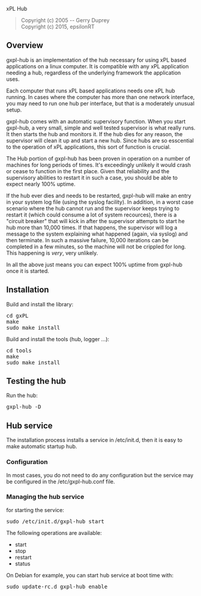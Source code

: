 xPL Hub
> Copyright (c) 2005 -- Gerry Duprey  
> Copyright (c) 2015, epsilonRT                

## Overview

gxpl-hub is an implementation of the hub necessary for using xPL based
applications on a linux computer. It is compatible with any xPL application
needing a hub, regardless of the underlying framework the application uses.

Each computer that runs xPL based applications needs one xPL hub running.  In
cases where the computer has more than one network interface, you may need to
run one hub per interface, but that is a moderately unusual setup.

gxpl-hub comes with an automatic supervisory function.  When you start gxpl-hub,
a very small, simple and well tested supervisor is what really runs.  It then
starts the hub and monitors it.  If the hub dies for any reason, the
supervisor will clean it up and start a new hub.  Since hubs are so esscential
to the operation of xPL applications, this sort of function is crucial.

The Hub portion of gxpl-hub has been proven in operation on a number of
machines for long periods of times.  It's exceedingly unlikely it would crash
or cease to function in the first place.  Given that reliability and the
supervisory abilities to restart it in such a case, you should be able to
expect nearly 100% uptime. 

If the hub ever dies and needs to be restarted, gxpl-hub will make an entry in
your system log file (using the syslog facility).  In addition, in a worst
case scenario where the hub cannot run and the supervisor keeps trying to
restart it (which could consume a lot of system recources), there is a
"circuit breaker" that will kick in after the supervisor attempts to start he
hub more than 10,000 times.  If that happens, the supervisor will log a
message to the system explaining what happened (again, via syslog) and then
terminate.  In such a massive failure, 10,000 iterations can be completed in a
few minutes, so the machine will not be crippled for long.  This happening is
*very*, very unlikely.

In all the above just means you can expect 100% uptime from gxpl-hub once it is
started.

## Installation 

Build and install the library:

<pre class="fragment">
cd gxPL
make
sudo make install
</pre>

Build and install the tools (hub, logger ...):

<pre class="fragment">
cd tools
make
sudo make install
</pre>

## Testing the hub

Run the hub:

<pre class="fragment">
gxpl-hub -D
</pre>

## Hub service
The installation process installs a service in /etc/init.d, then it is 
easy to make automatic startup hub.

### Configuration

In most cases, you do not need to do any configuration but the service
may be configured in the /etc/gxpl-hub.conf file.

### Managing the hub service

for starting the service:

<pre class="fragment">
sudo /etc/init.d/gxpl-hub start
</pre>

The following operations are available:

- start
- stop
- restart
- status

On Debian for example, you can start hub service at boot time with:

<pre class="fragment">
sudo update-rc.d gxpl-hub enable
</pre>

